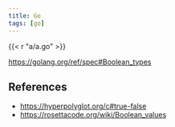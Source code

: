 ```yaml
---
title: Go
tags: [go]
---
```


{{< r "a/a.go" >}}

<https://golang.org/ref/spec#Boolean_types>

## References

- <https://hyperpolyglot.org/c#true-false>
- <https://rosettacode.org/wiki/Boolean_values>
